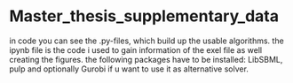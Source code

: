 # Master_thesis_supplementary_data
in code you can see the .py-files, which build up the usable algorithms.
the ipynb file is the code i used to gain information of the exel file as well creating the figures.
the following packages have to be installed: LibSBML, pulp and optionally Gurobi if u want to use it as alternative solver.
